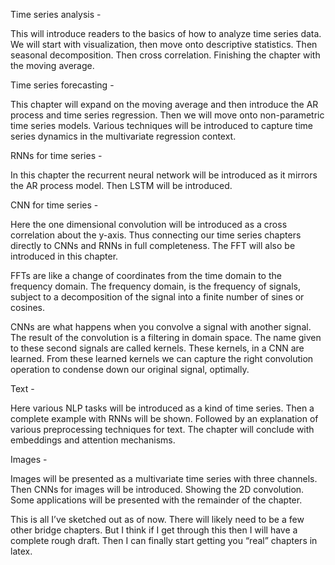Time series analysis -

This will introduce readers to the basics of how to analyze time series data.  We will start with visualization, then move onto descriptive statistics.  Then seasonal decomposition.  Then cross correlation.  Finishing the chapter with the moving average.

Time series forecasting -

This chapter will expand on the moving average and then introduce the AR process and time series regression.  Then we will move onto non-parametric time series models.  Various techniques will be introduced to capture time series dynamics in the multivariate regression context.

RNNs for time series -

In this chapter the recurrent neural network will be introduced as it mirrors the AR process model.  Then LSTM will be introduced.

CNN for time series -

Here the one dimensional convolution will be introduced as a cross correlation about the y-axis.  Thus connecting our time series chapters directly to CNNs and RNNs in full completeness.  The FFT will also be introduced in this chapter.

FFTs are like a change of coordinates from the time domain to the frequency domain.  The frequency domain, is the frequency of signals, subject to a decomposition of the signal into a finite number of sines or cosines.

CNNs are what happens when you convolve a signal with another signal.  The result of the convolution is a filtering in domain space.  The name given to these second signals are called kernels.  These kernels, in a CNN are learned.  From these learned kernels we can capture the right convolution operation to condense down our original signal, optimally.

Text -

Here various NLP tasks will be introduced as a kind of time series.  Then a complete example with RNNs will be shown.  Followed by an explanation of various preprocessing techniques for text.  The chapter will conclude with embeddings and attention mechanisms.

Images -

Images will be presented as a multivariate time series with three channels.  Then CNNs for images will be introduced.  Showing the 2D convolution.  Some applications will be presented with the remainder of the chapter.

This is all I’ve sketched out as of now.  There will likely need to be a few other bridge chapters.  But I think if I get through this then I will have a complete rough draft.  Then I can finally start getting you “real” chapters in latex.
